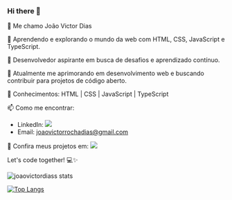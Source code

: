 ### Hi there 👋

👋 Me chamo João Victor Dias

🚀 Aprendendo e explorando o mundo da web com HTML, CSS, JavaScript e TypeScript.

💼 Desenvolvedor aspirante em busca de desafios e aprendizado contínuo.

🌱 Atualmente me aprimorando em desenvolvimento web e buscando contribuir para projetos de código aberto.

🔧 Conhecimentos: HTML | CSS | JavaScript | TypeScript

📫 Como me encontrar:
   - LinkedIn:  <a href="https://www.linkedin.com/in/jo%C3%A3o-victor-dias-4235a52aa/"><img src="https://img.shields.io/badge/LinkedIn-0077B5?style=for-the-badge&logo=linkedin&logoColor=white"></a>
   - Email: joaovictorrochadias@gmail.com

🔗 Confira meus projetos em:  <a href="https://github.com/joaovictordiass?tab=repositories)https://github.com/joaovictordiass?tab=repositories"><img src="https://img.shields.io/badge/GitHub-100000?style=for-the-badge&logo=github&logoColor=white"></a>

Let's code together! 💻✨

![joaovictordiass stats](https://github-readme-stats.vercel.app/api?username=joaovictordiass&show_icons=true&theme=dracula)

[![Top Langs](https://github-readme-stats.vercel.app/api/top-langs/?username=joaovictordiass)](https://github.com/anuraghazra/github-readme-stats)

